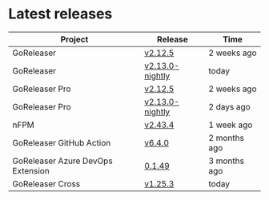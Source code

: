 # Latest releases

| Project                           | Release                                                                                         | Time        |
| --------------------------------- | ----------------------------------------------------------------------------------------------- | ----------- |
| GoReleaser | [v2.12.5](https://github.com/goreleaser/goreleaser/releases/tag/v2.12.5) | 2 weeks ago |
| GoReleaser | [v2.13.0-nightly](https://github.com/goreleaser/goreleaser/releases/tag/nightly) | today |
| GoReleaser Pro | [v2.12.5](https://github.com/goreleaser/goreleaser-pro/releases/tag/v2.12.5) | 2 weeks ago |
| GoReleaser Pro | [v2.13.0-nightly](https://github.com/goreleaser/goreleaser-pro/releases/tag/nightly) | 2 days ago |
| nFPM | [v2.43.4](https://github.com/goreleaser/nfpm/releases/tag/v2.43.4) | 1 week ago |
| GoReleaser GitHub Action | [v6.4.0](https://github.com/goreleaser/goreleaser-action/releases/tag/v6.4.0) | 2 months ago |
| GoReleaser Azure DevOps Extension | [0.1.49](https://github.com/goreleaser/goreleaser-azure-devops-extension/releases/tag/0.1.49) | 3 months ago |
| GoReleaser Cross | [v1.25.3](https://github.com/goreleaser/goreleaser-cross/releases/tag/v1.25.3) | today |
